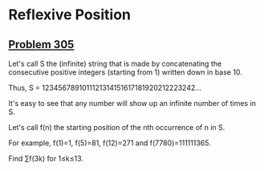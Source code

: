 # Reflexive Position
## [Problem 305](https://projecteuler.net/problem=305)

Let's call S the (infinite) string that is made by concatenating the consecutive positive integers (starting from 1)  written down in base 10.
 
Thus, S = 1234567891011121314151617181920212223242...



It's easy to see that any number will show up an infinite number of times in S.


Let's call f(n) the starting position of the nth occurrence of n in S.
 
For example, f(1)=1, f(5)=81, f(12)=271 and f(7780)=111111365.



Find ∑f(3k) for 1≤k≤13.


